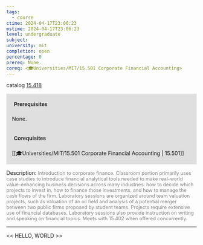```yaml
---
tags:
  - course
ctime: 2024-04-17T23:06:23
mstime: 2024-04-17T23:06:23
level: undergraduate
subject: 
university: mit
completion: open
percentage: 0
prereq: None.
coreq: <🎓Universities/MIT/15.501 Corporate Financial Accounting>
---
```


catalog [15.418](http://student.mit.edu/catalog/m15b.html#15.418)

<span style="display: block; padding: 15px; background-color: rgb(100, 100, 100, 0.2);"><font id="m_prereq1146_0" style="display: block; font-family: Arial, sans-serif; font-weight: bold; padding: 5px">Prerequisites</font><br><span id="prereq1146_0">None.</span></span>
<span style="display: block; padding: 15px; background-color: rgb(100, 100, 100, 0.2);"><font id="m_coreq1146_0" style="display: block; font-family: Arial, sans-serif; font-weight: bold; padding: 5px">Corequisites</font><br><span id="coreq1146_0">[[🎓Universities/MIT/15.501 Corporate Financial Accounting | 15.501]]</span></span>

<font style="">Description:</font>
<font style="color: grey; font-size: 0.8rem;">Introduction to corporate finance. Classroom portion primarily uses case studies to introduce financial analytical tools needed to make real-world value-enhancing business decisions across many industries: how to decide which projects to invest in, how to finance those investments, and how to manage the cash flows of the firm. Laboratory sessions are organized around team valuation projects, such as valuation of an oil field and analysis of a potential merger between two public firms proposed by student teams. Projects require extensive use of financial databases. Laboratory sessions also provide instruction on writing and speaking on financial topics. Meets with 15.402 when offered concurrently.</font>



---

<< HELLO, WORLD >>
